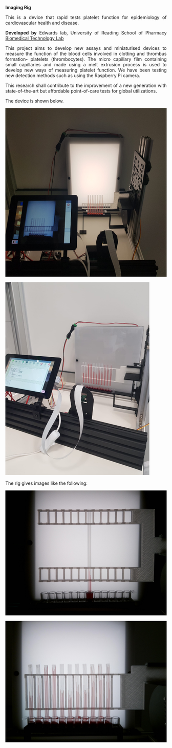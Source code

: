 <p style="text-align: justify;"><strong>Imaging Rig</strong></p>
<p style="text-align: justify;">This is a device that rapid tests platelet function for epidemiology of cardiovascular health and disease.</p>
<p style="text-align: justify;"><strong>Developed by</strong> Edwards lab, University of Reading School of Pharmacy <a href="https://research.reading.ac.uk/biomedical-technology-lab/">Biomedical Technology Lab</a></p>
<p style="text-align: justify;">This project aims to develop new assays and miniaturised devices to measure the function of the blood cells involved in clotting and thrombus formation- platelets (thrombocytes). The micro capillary film containing small capillaries and made using a melt extrusion process is used to develop new ways of measuring platelet function. We have been testing new detection methods such as using the Raspberry Pi camera.</p>
<p style="text-align: justify;">This research shall contribute to the improvement of a new generation with state-of-the-art but affordable point-of-care tests for global utilizations.</p>
<p style="text-align: justify;">The device is shown below.</p>
<p style="text-align: justify;"><img src="Imaging_Rig3.jpeg" alt="Imaging Rig" width="700" height="525" /></p>
<p style="text-align: justify;"><img src="Imaging_Rig4.jpeg" alt="Imaging Rig 2" width="450" height="600" /></p>
<p>The rig gives images like the following:</p>
<p><img src="Rise_of_the_dye.jpeg" alt="Rise of the dye" width="800" height="389" /></p>
<p style="text-align: justify;"><img src="MCF.jpeg" alt="MCF" /></p>
